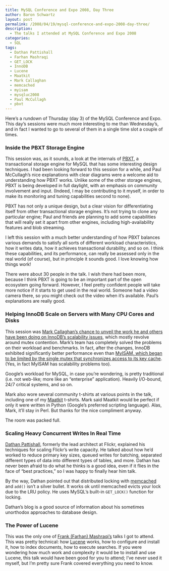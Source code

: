 ```yaml
---
title: MySQL Conference and Expo 2008, Day Three
author: Baron Schwartz
layout: post
permalink: /2008/04/19/mysql-conference-and-expo-2008-day-three/
description:
  - The talks I attended at MySQL Conference and Expo 2008
categories:
  - SQL
tags:
  - Dathan Pattishall
  - Farhan Mashraqi
  - GET_LOCK
  - InnoDB
  - Lucene
  - Maatkit
  - Mark Callaghan
  - memcached
  - myisam
  - mysqluc2008
  - Paul McCullagh
  - pbxt
---
```

Here&#8217;s a rundown of Thursday (day 3) of the MySQL Conference and Expo. This day&#8217;s sessions were much more interesting to me than Wednesday&#8217;s, and in fact I wanted to go to several of them in a single time slot a couple of times.

### Inside the PBXT Storage Engine

This session was, as it sounds, a look at the internals of [PBXT][1], a transactional storage engine for MySQL that has some interesting design techniques. I had been looking forward to this session for a while, and Paul McCullagh&#8217;s nice explanations with clear diagrams were a welcome aid to understanding how PBXT works. Unlike some of the other storage engines, PBXT is being developed in full daylight, with an emphasis on community involvement and input. (Indeed, I may be contributing to it myself, in order to make its monitoring and tuning capabilities second to none).

PBXT has not only a unique design, but a clear vision for differentiating itself from other transactional storage engines. It&#8217;s not trying to clone any particular engine; Paul and friends are planning to add some capabilities that will really set it apart from other engines, including high-availability features and blob streaming.

I left this session with a much better understanding of how PBXT balances various demands to satisfy all sorts of different workload characteristics, how it writes data, how it achieves transactional durability, and so on. I think these capabilities, and its performance, can really be assessed only in the real world (of course), but in principle it sounds good. I love knowing how things work!

There were about 30 people in the talk. I wish there had been more, because I think PBXT is going to be an important part of the open ecosystem going forward. However, I feel pretty confident people will take more notice if it starts to get used in the real world. Someone had a video camera there, so you might check out the video when it&#8217;s available. Paul&#8217;s explanations are really good.

### Helping InnoDB Scale on Servers with Many CPU Cores and Disks

This session was [Mark Callaghan&#8217;s chance to unveil the work he and others have been doing on InnoDB&#8217;s scalability issues][2], which mostly revolve around mutex contention. Mark&#8217;s team has completely solved the problems on their workload and benchmarks. In fact, after the changes, InnoDB exhibited significantly better performance even than [MyISAM, which began to be limited by the single mutex that synchronizes access to its key cache][3]. (Yes, in fact MyISAM has scalability problems too).

Google&#8217;s workload for MySQL, in case you&#8217;re wondering, is pretty traditional (i.e. not web-like; more like an &#8220;enterprise&#8221; application). Heavily I/O-bound, 24/7 critical systems, and so on.

Mark also wore several community t-shirts at various points in the talk, including one of my [Maatkit][4] t-shirts. Mark said Maatkit would be perfect if only it were written in Python (Google&#8217;s preferred scripting language). Alas, Mark, it&#8217;ll stay in Perl. But thanks for the nice compliment anyway.

The room was packed full.

### Scaling Heavy Concurrent Writes In Real Time

[Dathan Pattishall][5], formerly the lead architect at Flickr, explained his techniques for scaling Flickr&#8217;s write capacity. He talked about how he&#8217;d worked to reduce primary key sizes, queued writes for batching, separated different types of data into different types of tables, and more. Dathan has never been afraid to do what he thinks is a good idea, even if it flies in the face of &#8220;best practices,&#8221; so I was happy to finally hear him talk.

By the way, Dathan pointed out that distributed locking with [memcached][6] and `add()` isn&#8217;t a silver bullet. It works ok until memcached evicts your lock due to the LRU policy. He uses MySQL&#8217;s built-in `GET_LOCK()` function for locking.

Dathan&#8217;s blog is a good source of information about his sometimes unorthodox approaches to database design.

### The Power of Lucene

This was the only one of [Frank (Farhan) Mashraqi&#8217;s][7] talks I got to attend. This was pretty technical: how [Lucene][8] works, how to configure and install it, how to index documents, how to execute searches. If you were wondering how much work and complexity it would be to install and use Lucene, this talk would have been good for you to attend; I&#8217;ve never used it myself, but I&#8217;m pretty sure Frank covered everything you need to know.

 [1]: http://www.primebase.org/
 [2]: http://mysqlha.blogspot.com/2008/04/innodb-scales-on-big-smp-servers.html
 [3]: http://www.mysqlperformanceblog.com/2007/10/12/myisam-scalability-and-innodb-falcon-benchmarks/
 [4]: http://www.maatkit.org/
 [5]: http://mysqldba.blogspot.com/
 [6]: http://www.danga.com/memcached/
 [7]: http://mysqldatabaseadministration.blogspot.com/
 [8]: http://lucene.apache.org/